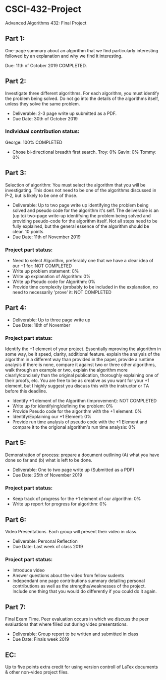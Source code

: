 # CSCI-432-Project
Advanced Algorithms 432: Final Project

## Part 1: 

One-page summary about an algorithm that we find particularly interesting followed by an explanation and why we find it interesting.

Due: 11th of October 2019
COMPLETED.

## Part 2: 

Investigate three different algorithms. For each algorithm, you must identify the problem being solved. Do not go into the details of the algorithms itself, unless they solve the same problem.

* Deliverable: 2-3 page write up submitted as a PDF.
* Due Date: 30th of October 2019
### Individual contribution status:

George: 100% COMPLETED
- Chose bi-directional breadth first search.
Troy: 0%
Gavin: 0%
Tommy: 0%

## Part 3: 

Selection of algorithm: You must select the algorithm that you will be investigating. This does not need to be one of the algorithms discussed in P-2, but is likely to be one of those. 

* Deliverable: Up to two page write up identifying the problem being solved and pseudo code for the algorithm it's self.
The deliverable is an (up to) two-page write-up identifying the problem being solved and providing pseudo-code for the algorithm itself. Not all steps need to be fully explained, but the general essence of the algorithm should be clear. 10 points.
* Due Date: 11th of November 2019

### Project part status:

- Need to select Algorithm, preferably one that we have a clear idea of our +1 for: NOT COMPLETED
- Write up problem statement: 0%
- Write up explanation of Algorithm: 0%
- Write up Pseudo code for Algorithm: 0%
- Provide time complexity (probably to be included in the explanation, no need to necessarily 'prove' it: NOT COMPLETED

## Part 4: 

* Deliverable: Up to three page write up
* Due Date: 18th of November

### Project part status: 

Identify the +1 element of your project. Essentially mproving the algorithm in some way, be it speed, clarity, additional feature. explain the analysis of the algorithm in a different way than provided in the paper, provide a runtime analysis if there is none, compare it against two or three other algorithms, walk through an example or two, explain the algorithm more clearly/concisely than the original publication, thoroughly explaining one of their proofs, etc. You are free to be as creative as you want for your +1 element, but I highly suggest you discuss this with the instructor or TA before this deadline. 
 
- Identify +1 element of the Algorithm (Improvement): NOT COMPLETED
- Write up for identifying/defining the problem: 0%
- Provide Pseudo code for the algorithm with the +1 element: 0%
- Identify/Explaining our +1 Element: 0%
- Provide run time analysis of pseudo code with the +1 Element and compare it to the origional algorithm's run time analysis: 0%

## Part 5: 

Demonstration of process: prepare a document outlining (A) what you have done so far and (b) what is left to be done.

* Deliverable: One to two page write up (Submitted as a PDF)
* Due Date: 25th of November 2019

### Project part status:

- Keep track of progress for the +1 element of our algorithm: 0%
- Write up report for progress for algorithm: 0%

## Part 6: 

Video Presentations. Each group will present their video in class.

* Deliverable: Personal Reflection
* Due Date: Last week of class 2019

### Project part status:

- Introduce video
- Answer questions about the video from fellow sudents
- Independant one page contributions summary detailing personal contributions as well as the strengths/weaknesses of the project. Include one thing that you would do differently if you could do it again.

## Part 7: 

Final Exam Time. Peer evaluation occurs in which we discuss the peer evaluations that where filled out during video presentations.

* Deliverable: Group report to be written and submitted in class
* Due Date: Finals week 2019


## EC: 

Up to five points extra credit for using version controll of LaTex documents & other non-video project files.
